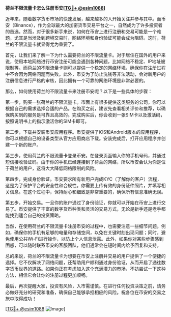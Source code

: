 **荷兰不限流量卡怎么注册币安[[TG💪+ @esim1088](https://t.me/s/esim1088)]**

近年来，随着数字货币市场的快速发展，越来越多的人开始关注并参与其中。而币安（Binance），作为全球最大的加密货币交易平台之一，自然成为了许多投资者的首选。然而，对于很多新手来说，如何在币安上进行注册和交易可能是一个难题，尤其是当涉及到跨境交易时，网络环境和身份验证可能会成为阻碍。这时，荷兰的不限流量卡就显得尤为重要了。

首先，让我们来了解一下为什么需要荷兰的不限流量卡。对于居住在国外的用户来说，使用本地网络进行币安注册可能会遇到各种问题，比如网络不稳定、IP地址被限制等。而荷兰的不限流量卡则可以提供一个稳定的网络环境，确保你在注册过程中不会因为网络问题而失败。此外，币安为了防止洗钱等非法活动，会对新用户的注册信息进行严格的审核，因此拥有一个可靠的网络环境是非常必要的。

那么，如何使用荷兰的不限流量卡来注册币安呢？以下是一些具体的步骤：

第一步，购买一张荷兰的不限流量卡。市面上有很多提供这类服务的公司，你可以根据自己的需求选择合适的产品。在购买之前，建议先查看相关评价和推荐，以确保购买到的服务是可靠且高效的。完成购买后，你会收到一张SIM卡以及激活码，按照说明书上的指示激活你的SIM卡即可。

第二步，下载并安装币安应用程序。币安提供了iOS和Android版本的应用程序，你可以根据自己的设备类型从官方应用商店下载。安装完成后，打开应用程序并创建一个新的账户。

第三步，使用荷兰的不限流量卡登录币安。在登录页面输入你的手机号码，并通过短信接收验证码。由于你的手机已经连接到了荷兰的网络，所以币安会认为你是位于荷兰的用户，这将大大降低网络限制的风险。

第四步，完成身份验证。币安要求所有新用户完成KYC（了解你的客户）流程，这是为了保护平台的安全性和合规性。你需要上传有效的身份证件照片，并填写相关信息。在这个过程中，保持耐心和细致是非常重要的，确保所有信息准确无误。

第五步，开始交易。一旦你的账户通过了身份验证，你就可以开始在币安上进行交易了。币安提供了丰富的数字货币种类和灵活的交易方式，无论是新手还是老手都能找到适合自己的投资策略。

当然，在使用荷兰的不限流量卡注册币安的过程中，也需要注意一些细节问题。例如，确保你的手机有足够的电量和存储空间，以免在关键时刻出现问题；同时，避免使用公共Wi-Fi进行操作，以防止个人信息泄露。此外，如果你对某些步骤感到困惑，可以随时联系币安的客服团队，他们通常会在短时间内给予回复和支持。

总的来说，荷兰的不限流量卡为想要在币安上注册并交易的用户提供了一个便捷的选择。它不仅解决了网络问题，还帮助用户顺利通过身份验证，从而开启了通往数字货币世界的道路。如果你正在考虑加入这个充满潜力的市场，不妨尝试一下这种方法，相信它会让你的注册过程更加顺畅。

最后，再次提醒大家，投资有风险，入市需谨慎。在进行任何投资决策之前，请务必做好充分的研究和准备，确保自己能够承担相应的风险。祝各位在币安的交易之旅中取得成功！

[[TG💪+ @esim1088](https://t.me/s/esim1088) ![Image](https://i.postimg.cc/4NQfJmqS/Snipaste-2025-05-13-00-14-12.png)]